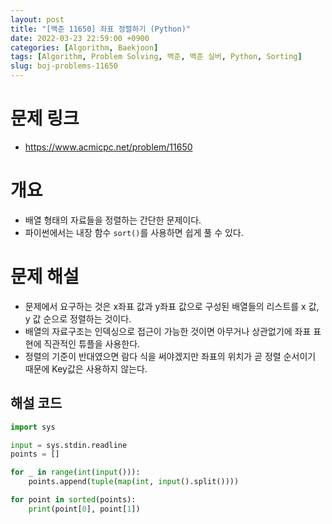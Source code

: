 ```yaml
---
layout: post
title: "[백준 11650] 좌표 정렬하기 (Python)"
date: 2022-03-23 22:59:00 +0900
categories: [Algorithm, Baekjoon]
tags: [Algorithm, Problem Solving, 백준, 백준 실버, Python, Sorting]
slug: boj-problems-11650
---
```


# 문제 링크
- https://www.acmicpc.net/problem/11650

# 개요
- 배열 형태의 자료들을 정렬하는 간단한 문제이다.
- 파이썬에서는 내장 함수 `sort()`를 사용하면 쉽게 풀 수 있다.

# 문제 해설
- 문제에서 요구하는 것은 x좌표 값과 y좌표 값으로 구성된 배열들의 리스트를 x 값, y 값 순으로 정렬하는 것이다.
- 배열의 자료구조는 인덱싱으로 접근이 가능한 것이면 아무거나 상관없기에 좌표 표현에 직관적인 튜플을 사용한다.
- 정렬의 기준이 반대였으면 람다 식을 써야겠지만 좌표의 위치가 곧 정렬 순서이기 때문에 Key값은 사용하지 않는다.

## 해설 코드

```python
import sys

input = sys.stdin.readline
points = []

for _ in range(int(input())):
    points.append(tuple(map(int, input().split())))

for point in sorted(points):
    print(point[0], point[1])
```
